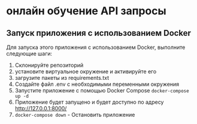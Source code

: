 # онлайн обучение API запросы

## Запуск приложения с использованием Docker

Для запуска этого приложения с использованием Docker, выполните следующие шаги:

1. Склонируйте репозиторий
2. установите виртуальное окружение и активируйте его
3. загрузите пакеты из requirements.txt
4. Создайте файл .env с необходимыми переменными окружения
5. Запустите приложение с помощью Docker Compose `docker-compose up -d`
6. Приложение будет запущено и будет доступно по адресу http://127.0.0.1:8000/
7. `docker-compose down` - Остановить приложение

 

